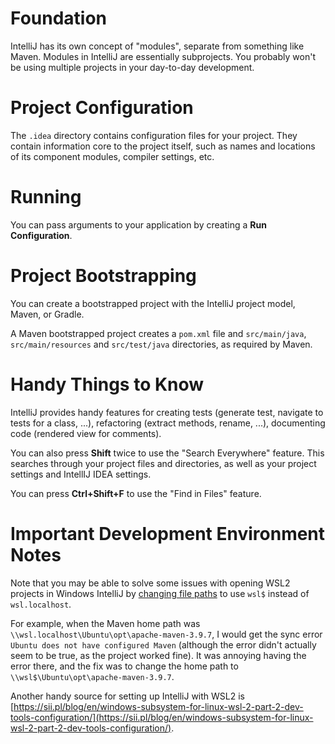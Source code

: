 # Foundation

IntelliJ has its own concept of "modules", separate from something like Maven. Modules in IntelliJ are essentially subprojects. You probably won't be using multiple projects in your day-to-day development.

# Project Configuration

The `.idea` directory contains configuration files for your project. They contain information core to the project itself, such as names and locations of its component modules, compiler settings, etc.

# Running

You can pass arguments to your application by creating a **Run Configuration**.

# Project Bootstrapping

You can create a bootstrapped project with the IntelliJ project model, Maven, or Gradle.

A Maven bootstrapped project creates a `pom.xml` file and `src/main/java`, `src/main/resources` and `src/test/java` directories, as required by Maven.

# Handy Things to Know

IntelliJ provides handy features for creating tests (generate test, navigate to tests for a class, ...), refactoring (extract methods, rename, ...), documenting code (rendered view for comments).

You can also press **Shift** twice to use the "Search Everywhere" feature. This searches through your project files and directories, as well as your project settings and IntellIJ IDEA settings.

You can press **Ctrl+Shift+F** to use the "Find in Files" feature.

# Important Development Environment Notes

Note that you may be able to solve some issues with opening WSL2 projects in Windows IntelliJ by [changing file paths](https://youtrack.jetbrains.com/issue/PY-63825/IDE-confused-with-wsl.localhost-and-wsl-paths-and-treat-them-as-two-different-projects) to use `wsl$` instead of `wsl.localhost`.

For example, when the Maven home path was `\\wsl.localhost\Ubuntu\opt\apache-maven-3.9.7`, I would get the sync error `Ubuntu does not have configured Maven` (although the error didn't actually seem to be true, as the project worked fine). It was annoying having the error there, and the fix was to change the home path to `\\wsl$\Ubuntu\opt\apache-maven-3.9.7`.

Another handy source for setting up IntelliJ with WSL2 is [https://sii.pl/blog/en/windows-subsystem-for-linux-wsl-2-part-2-dev-tools-configuration/](https://sii.pl/blog/en/windows-subsystem-for-linux-wsl-2-part-2-dev-tools-configuration/).